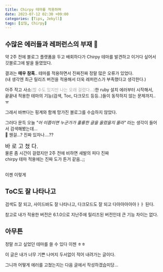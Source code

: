 ```yaml
---
title: Chirpy 테마를 적용하며
date: 2023-07-12 02:30 +09:00
categories: [Tips, Jekyll]
tags: [삽질, Chirpy]
---
```


## 수많은 에러들과 레퍼런스의 부재 🫨

약 2주 전에 블로그 플랫폼을 두고 배회하다가 Chirpy 테마를 발견하고 이거다 싶어서 깃블로그에 발을 들였었다.

결과는 **매우 참혹**.. 테마를 적용하면서 진짜진짜 정말 많은 오류가 있었다.  
(내 생각엔 최근 릴리즈 버전을 적용해서 더욱 레퍼런스가 부족했다고 생각한다.) 

아주 작고 사소<span style="color:#A4A4A4">(할 수도 있지만 나는 오래 걸렸다...)</span>한 ruby 설치 에러부터 시작해서,  
끝끝내 적용한 테마의 기능(검색, Toc, 다크모드 등등..)들이 동작하지 않는 문제까지..ㅠ

그래서 바쁘다는 핑계와 함께 망가진 블로그를 수습하지 않았다.

그러다 문득 오늘 *"어 이쯤이면 누군가가 훌륭한 글을 올렸을지 몰라"* 라는 생각이 들어서 검색해봤는데...  
🫢 웬걸...? 진짜 있자나....?? 

<span style="font-size: 18px">바 로 고 쳤 다.</span>  
물론 좀 시간이 걸렸지만 2주 전에 비하면 새발의 피다 진짜  
chirpy 테마 적용에는 진짜 도가 튼거 같음..;;

<br>
이젠 이렇게

## ToC도 잘 나타나고
검색도 잘 되고, 사이드바도 잘 나타나고, 다크모드도 잘 되고 다아아아아아ㅏㅏ 된다.

참고로 내가 적용한 버전은 6.1.0으로 지난주에 릴리즈된 버전인데 큰 기능 차이는 없다.

## 아무튼 

정말 쓰고 싶었던 테마를 쓸 수 있다 이젠 ㅎㅎ

이 글은 내가 너무 기쁜 나머지 두서없이 적어 내려가는 글이다.

그니까 어떻게 에러를 고쳤는지는 다음 글에서 작성하겠습미당...